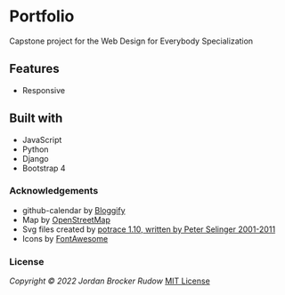 # Portfolio
Capstone project for the Web Design for Everybody Specialization

## Features
* Responsive

## Built with
* JavaScript
* Python
* Django
* Bootstrap 4

### Acknowledgements
* github-calendar by [Bloggify](https://github.com/Bloggify/github-calendar)
* Map by [OpenStreetMap](https://www.openstreetmap.org/)
* Svg files created by [potrace 1.10, written by Peter Selinger 2001-2011](http://www.w3.org/2000/svg)
* Icons by [FontAwesome](https://fontawesome.com/)

### License
*Copyright © 2022 Jordan Brocker Rudow*
[MIT License](portfolio/LICENSE)
